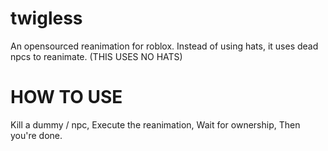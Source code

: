 # twigless
An opensourced reanimation for roblox. Instead of using hats, it uses dead npcs to reanimate.
(THIS USES NO HATS)

# HOW TO USE
Kill a dummy / npc,
Execute the reanimation,
Wait for ownership,
Then you're done.
